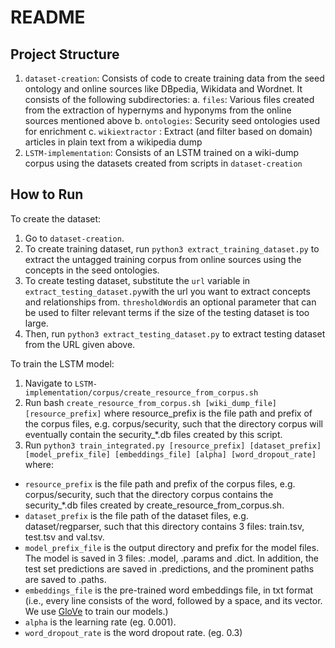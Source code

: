 # README

## Project Structure

1. `dataset-creation`: Consists of code to create training data from the seed ontology and online sources like DBpedia, Wikidata and Wordnet. It consists of the following subdirectories:
		a. `files`: Various files created from the extraction of hypernyms and hyponyms from the online sources mentioned above
		b. `ontologies`: Security seed ontologies used for enrichment
		c. `wikiextractor` : Extract (and filter based on domain) articles in plain text from a wikipedia dump
2. `LSTM-implementation`: Consists of an LSTM trained on a wiki-dump corpus using the datasets created from scripts in  `dataset-creation`

## How to Run

To create the dataset:

1. Go to `dataset-creation`. 
2. To create training dataset, run `python3 extract_training_dataset.py`  to extract the untagged training corpus from online sources using the concepts in the seed ontologies.
3. To create testing dataset, substitute the `url` variable in `extract_testing_dataset.py`with the url you want to extract concepts and relationships from. `thresholdWord`is an optional parameter that can be used to filter relevant terms if the size of the testing dataset is too large.
4. Then, run `python3 extract_testing_dataset.py`  to extract testing dataset from the URL given above.

To train the LSTM model:

1. Navigate to `LSTM-implementation/corpus/create_resource_from_corpus.sh`
2. Run bash `create_resource_from_corpus.sh [wiki_dump_file] [resource_prefix]` where resource_prefix is the file path and prefix of the corpus files, e.g. corpus/security, such that the directory corpus will eventually contain the security_*.db files created by this script.
3. Run `python3 train_integrated.py [resource_prefix] [dataset_prefix] [model_prefix_file] [embeddings_file] [alpha] [word_dropout_rate]`
where:
- `resource_prefix` is the file path and prefix of the corpus files, e.g. corpus/security, such that the directory corpus contains the security_*.db files created by create_resource_from_corpus.sh.
- `dataset_prefix` is the file path of the dataset files, e.g. dataset/regparser, such that this directory contains 3 files: train.tsv, test.tsv and val.tsv.
- `model_prefix_file` is the output directory and prefix for the model files. The model is saved in 3 files: .model, .params and .dict. In addition, the test set predictions are saved in .predictions, and the prominent paths are saved to .paths.
- `embeddings_file` is the pre-trained word embeddings file, in txt format (i.e., every line consists of the word, followed by a space, and its vector. We use [GloVe](http://nlp.stanford.edu/data/glove.6B.zip) to train our models.)
- `alpha` is the learning rate (eg. 0.001).
- `word_dropout_rate` is the word dropout rate. (eg. 0.3)

